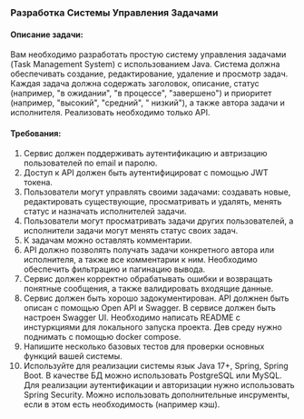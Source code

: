 ### Разработка Системы Управления Задачами

#### Описание задачи:

Вам необходимо разработать простую систему управления задачами (Task Management System) с использованием Java. Система
должна обеспечивать создание, редактирование, удаление и просмотр задач. Каждая задача должна содержать заголовок,
описание, статус (например, "в ожидании", "в процессе", "завершено") и приоритет (например, "высокий", "средний", "
низкий"), а также автора задачи и исполнителя. Реализовать необходимо только API.

#### Требования:

1. Сервис должен поддерживать аутентификацию и автризацию пользователей по email и паролю.
2. Доступ к API должен быть аутентифицироват с помощью JWT токена.
3. Пользователи могут управлять своими задачами: создавать новые, редактировать существующие, просматривать и удалять,
   менять статус и назначать исполнителей задачи.
4. Пользователи могут просматривать задачи других пользователей, а исполнители задачи могут менять статус своих задач.
5. К задачам можно оставлять комментарии.
6. API должно позволять получать задачи конкретного автора или исполнителя, а также все комментарии к ним. Необходимо
   обеспечить фильтрацию и пагинацию вывода.
7. Сервис должен корректно обрабатывать ошибки и возвращать понятные сообщения, а также валидировать входящие данные.
8. Сервис должен быть хорошо задокументирован. API должнен быть описан с помощью Open API и Swagger. В сервисе должен
   быть настроен Swagger UI. Необходимо написать README с инстуркциями для локального запуска проекта. Дев среду нужно
   поднимать с помощью docker compose.
9. Напишите несколько базовых тестов для проверки основных функций вашей системы.
10. Используйте для реализации системы язык Java 17+, Spring, Spring Boot. В качестве БД можно использовать PostgreSQL
    или MySQL. Для реализации аутентификации и авторизации нужно использовать Spring Security. Можно использовать
    дополнительные инсрументы, если в этом есть необходимость (например кэш).
